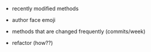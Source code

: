 - recently modified methods
- author face emoji
- methods that are changed frequently (commits/week)


- refactor (how??)